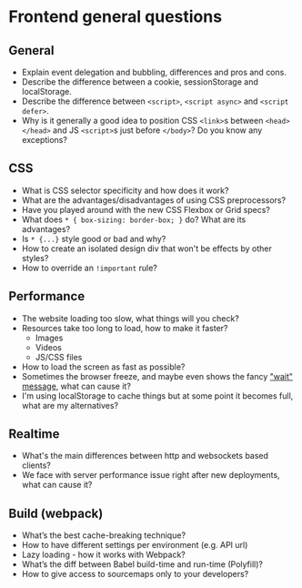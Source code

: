 # Frontend general questions 

## General

* Explain event delegation and bubbling, differences and pros and cons.
* Describe the difference between a cookie, sessionStorage and localStorage.
* Describe the difference between `<script>`, `<script async>` and `<script defer>`.
* Why is it generally a good idea to position CSS `<link>`s between `<head></head>` and JS `<script>`s just before `</body>`? Do you know any exceptions?

## CSS  

* What is CSS selector specificity and how does it work?
* What are the advantages/disadvantages of using CSS preprocessors?
* Have you played around with the new CSS Flexbox or Grid specs?
* What does `* { box-sizing: border-box; }` do? What are its advantages?
* Is `* {...}` style good or bad and why?
* How to create an isolated design div that won't be effects by other styles?
* How to override an `!important` rule?

## Performance

* The website loading too slow, what things will you check?
* Resources take too long to load, how to make it faster?
  * Images
  * Videos
  * JS/CSS files
* How to load the screen as fast as possible?
* Sometimes the browser freeze, and maybe even shows the fancy ["wait" message](assets/browserWait.png), what can cause it? 
* I'm using localStorage to cache things but at some point it becomes full, what are my alternatives?

## Realtime

* What's the main differences between http and websockets based clients?
* We face with server performance issue right after new deployments, what can cause it?

## Build (webpack)

* What’s the best cache-breaking technique?
* How to have different settings per environment (e.g. API url)
* Lazy loading - how it works with Webpack?
* What’s the diff between Babel build-time and run-time (Polyfill)?
* How to give access to sourcemaps only to your developers?








